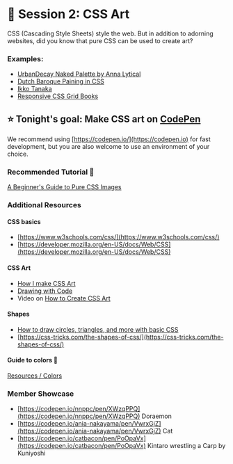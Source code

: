 # 🔳 Session 2: CSS Art

CSS (Cascading Style Sheets) style the web. But in addition to adorning websites, did you know that pure CSS can be used to create art?

### Examples:

* [UrbanDecay Naked Palette by Anna Lytical](https://codepen.io/theAnnaLytical/pen/jOVMmqZ)
* [Dutch Baroque Paining in CSS](https://github.com/cyanharlow/purecss-lace)
* [Ikko Tanaka](https://codepen.io/yuanchuan/pen/MQEeJo)
* [Responsive CSS Grid Books](https://codepen.io/andybarefoot/pen/oNjxYYG)

## ⭐️ Tonight's goal: Make CSS art on [CodePen](https://codepen.io)

We recommend using [https://codepen.io/](https://codepen.io) for fast development, but you are also welcome to use an environment of your choice.

### Recommended Tutorial 🔰

[A Beginner's Guide to Pure CSS Images](https://medium.com/coding-artist/a-beginners-guide-to-pure-css-images-ef9a5d069dd2)

### Additional Resources

#### CSS basics

* [https://www.w3schools.com/css/](https://www.w3schools.com/css/)
* [https://developer.mozilla.org/en-US/docs/Web/CSS](https://developer.mozilla.org/en-US/docs/Web/CSS)

#### CSS Art

* [How I make CSS Art](https://yosracodes.hashnode.dev/how-i-make-css-art)
* [Drawing with Code](https://uxdesign.cc/drawing-with-code-716cb0b21b06)
* Video on [How to Create CSS Art](https://www.youtube.com/watch?v=pGaw-eb-nPM\&ab\_channel=CodeandDream)

#### Shapes

* [How to draw circles, triangles, and more with basic CSS](https://www.freecodecamp.org/news/css-shapes-explained-how-to-draw-a-circle-triangle-and-more-using-pure-css/)
* [https://css-tricks.com/the-shapes-of-css/](https://css-tricks.com/the-shapes-of-css/)

#### Guide to colors 🎨

[Resources / Colors](https://github.com/WWCodeTokyo/creative-coding/wiki/Resources#color-)

### Member Showcase

* [https://codepen.io/nnppc/pen/XWzqPPQ](https://codepen.io/nnppc/pen/XWzqPPQ) Doraemon
* [https://codepen.io/ania-nakayama/pen/VwrxGjZ](https://codepen.io/ania-nakayama/pen/VwrxGjZ) Cat
* [https://codepen.io/catbacon/pen/PoOpaVx](https://codepen.io/catbacon/pen/PoOpaVx) Kintaro wrestling a Carp by Kuniyoshi
